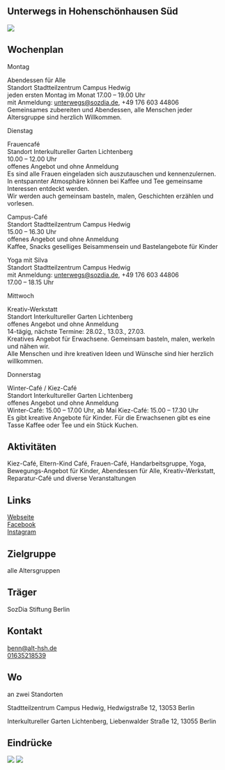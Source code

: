 ## Unterwegs in Hohenschönhausen Süd
<img id="topmedia" src="/Begegnungen/Images/UnterwegsHSHsüd/Unterwegs_logo.jpg" />

## Wochenplan
Montag<br>

Abendessen für Alle<br>
Standort Stadtteilzentrum Campus Hedwig<br>
jeden ersten Montag im Monat 17.00 – 19.00 Uhr<br>
mit Anmeldung: unterwegs@sozdia.de, +49 176 603 44806<br>
Gemeinsames zubereiten und Abendessen, alle Menschen jeder Altersgruppe sind herzlich Willkommen.<br>


Dienstag<br>

Frauencafé<br>
Standort Interkultureller Garten Lichtenberg<br>
10.00 – 12.00 Uhr<br>
offenes Angebot und ohne Anmeldung<br>
Es sind alle Frauen eingeladen sich auszutauschen und kennenzulernen.<br>
In entspannter Atmosphäre können bei Kaffee und Tee gemeinsame Interessen entdeckt werden.<br>
Wir werden auch gemeinsam basteln, malen, Geschichten erzählen und vorlesen.<br>

Campus-Café<br>
Standort Stadtteilzentrum Campus Hedwig<br>
15.00 – 16.30 Uhr<br>
offenes Angebot und ohne Anmeldung<br>
Kaffee, Snacks geselliges Beisammensein und Bastelangebote für Kinder<br>

Yoga mit Silva<br>
Standort Stadtteilzentrum Campus Hedwig<br>
mit Anmeldung: unterwegs@sozdia.de, +49 176 603 44806<br>
17.00 – 18.15 Uhr<br>


Mittwoch<br>

Kreativ-Werkstatt<br>
Standort Interkultureller Garten Lichtenberg<br>
offenes Angebot und ohne Anmeldung<br>
14-tägig, nächste Termine: 28.02., 13.03., 27.03.<br>
Kreatives Angebot für Erwachsene. Gemeinsam basteln, malen, werkeln und nähen wir.<br>
Alle Menschen und ihre kreativen Ideen und Wünsche sind hier herzlich willkommen.<br>


Donnerstag<br>

Winter-Café / Kiez-Café<br>
Standort Interkultureller Garten Lichtenberg<br>
offenes Angebot und ohne Anmeldung<br>
Winter-Café: 15.00 – 17.00 Uhr, ab Mai Kiez-Café: 15.00 – 17.30 Uhr<br>
Es gibt kreative Angebote für Kinder. Für die Erwachsenen gibt es eine Tasse Kaffee oder Tee und ein Stück Kuchen.<br>


## Aktivitäten
Kiez-Café, Eltern-Kind Café, Frauen-Café, Handarbeitsgruppe, Yoga, Bewegungs-Angebot für Kinder, Abendessen für Alle, Kreativ-Werkstatt, Reparatur-Café und diverse Veranstaltungen

## Links
<a class="external_link" href="https://www.sozdia.de/taetigkeitsbereiche/gemeinwesen/unterwegs-in-hohenschoenhausen-sued/ueber-uns#contentgrid">Webseite</a><br>
<a class="external_link" href="https://www.facebook.com/unterwegsinhshsued/">Facebook</a><br>
<a class="external_link" href="https://www.instagram.com/unterwegsinhshsued/">Instagram</a>

## Zielgruppe
alle Altersgruppen

## Träger
SozDia Stiftung Berlin

## Kontakt
[benn@alt-hsh.de](mailto:benn@alt-hsh.de)<br>
<a href="tel:+49 163 521 85 39">01635218539</a><br>


## Wo
an zwei Standorten

Stadtteilzentrum Campus Hedwig, Hedwigstraße 12, 13053 Berlin
<div id="gmap"></div>
<script>window.onload = showMap('Hedwigstraße 12, 13053, Berlin', 0, 'gmap_mini')</script>

Interkultureller Garten Lichtenberg, Liebenwalder Straße 12, 13055 Berlin
<div id="gmap"></div>
<script>window.onload = showMap('Liebenwalder Straße 12, 13055, Berlin', 0, 'gmap_mini')</script>

## Eindrücke
<div class="mediacontainer">
  <img src="/Begegnungen/Images/UnterwegsHSHsüd/Unbenannt1.PNG" />
  <img src="/Begegnungen/Images/UnterwegsHSHsüd/Unbenannt2.PNG" />
</div>

